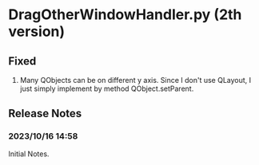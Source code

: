 # DragOtherWindowHandler.py (2th version)
## Fixed
1. Many QObjects can be on different y axis. Since I don't use QLayout, I just simply implement by method QObject.setParent.
## Release Notes
### 2023/10/16 14:58
Initial Notes.
